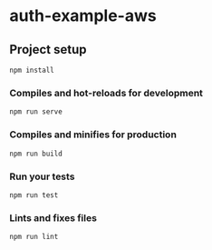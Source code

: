 # auth-example-aws

## Project setup
```
npm install 
```

### Compiles and hot-reloads for development
```
npm run serve 
```

### Compiles and minifies for production
```
npm run build 
```

### Run your tests
```
npm run test 
```

### Lints and fixes files
```
npm run lint 
```
